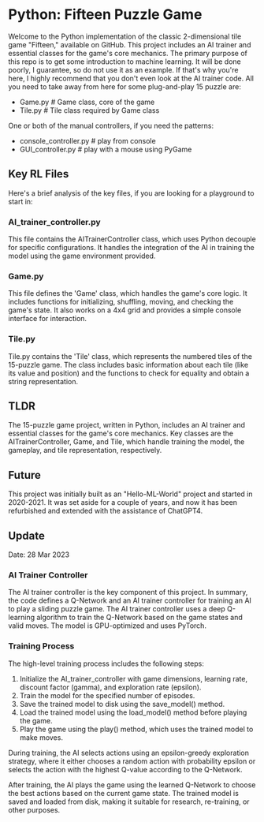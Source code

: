 # Python: Fifteen Puzzle Game

Welcome to the Python implementation of the classic 2-dimensional tile game "Fifteen," available on GitHub. This project includes an AI trainer and essential classes for the game's core mechanics. The primary purpose of this repo is to get some introduction to machine learning. It will be done poorly, I guarantee, so do not use it as an example. If that's why you're here, I highly recommend that you don't even look at the AI trainer code. All you need to take away from here for some plug-and-play 15 puzzle are:

- Game.py # Game class, core of the game
- Tile.py # Tile class required by Game class

One or both of the manual controllers, if you need the patterns:

- console_controller.py # play from console
- GUI_controller.py # play with a mouse using PyGame

## Key RL Files

Here's a brief analysis of the key files, if you are looking for a playground to start in:

### AI_trainer_controller.py

This file contains the AITrainerController class, which uses Python decouple for specific configurations. It handles the integration of the AI in training the model using the game environment provided.

### Game.py

This file defines the 'Game' class, which handles the game's core logic. It includes functions for initializing, shuffling, moving, and checking the game's state. It also works on a 4x4 grid and provides a simple console interface for interaction.

### Tile.py

Tile.py contains the 'Tile' class, which represents the numbered tiles of the 15-puzzle game. The class includes basic information about each tile (like its value and position) and the functions to check for equality and obtain a string representation.

## TLDR

The 15-puzzle game project, written in Python, includes an AI trainer and essential classes for the game's core mechanics. Key classes are the AITrainerController, Game, and Tile, which handle training the model, the gameplay, and tile representation, respectively.

## Future

This project was initially built as an "Hello-ML-World" project and started in 2020-2021. It was set aside for a couple of years, and now it has been refurbished and extended with the assistance of ChatGPT4.

## Update

Date: 28 Mar 2023

### AI Trainer Controller

The AI trainer controller is the key component of this project. In summary, the code defines a Q-Network and an AI trainer controller for training an AI to play a sliding puzzle game. The AI trainer controller uses a deep Q-learning algorithm to train the Q-Network based on the game states and valid moves. The model is GPU-optimized and uses PyTorch.

### Training Process

The high-level training process includes the following steps:

1. Initialize the AI_trainer_controller with game dimensions, learning rate, discount factor (gamma), and exploration rate (epsilon).
2. Train the model for the specified number of episodes.
3. Save the trained model to disk using the save_model() method.
4. Load the trained model using the load_model() method before playing the game.
5. Play the game using the play() method, which uses the trained model to make moves.

During training, the AI selects actions using an epsilon-greedy exploration strategy, where it either chooses a random action with probability epsilon or selects the action with the highest Q-value according to the Q-Network.

After training, the AI plays the game using the learned Q-Network to choose the best actions based on the current game state. The trained model is saved and loaded from disk, making it suitable for research, re-training, or other purposes.
